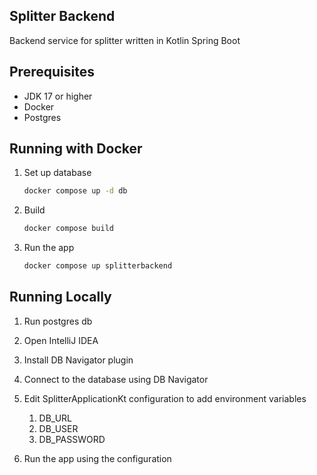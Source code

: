 ## Splitter Backend

Backend service for splitter written in Kotlin Spring Boot

## Prerequisites

- JDK 17 or higher
- Docker
- Postgres

## Running with Docker

1. Set up database

   ```BASH
   docker compose up -d db
   ```

2. Build

   ```BASH
   docker compose build
   ```

3. Run the app

   ```BASH
   docker compose up splitterbackend
   ```

## Running Locally

1. Run postgres db

2. Open IntelliJ IDEA

3. Install DB Navigator plugin

4. Connect to the database using DB Navigator

5. Edit SplitterApplicationKt configuration to add environment variables

   1. DB_URL
   2. DB_USER
   3. DB_PASSWORD

6. Run the app using the configuration
